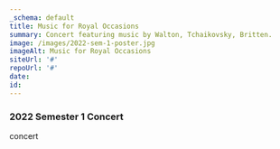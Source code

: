 ```yaml
---
_schema: default
title: Music for Royal Occasions
summary: Concert featuring music by Walton, Tchaikovsky, Britten.
image: /images/2022-sem-1-poster.jpg
imageAlt: Music for Royal Occasions
siteUrl: '#'
repoUrl: '#'
date:
id:
---
```

### 2022 Semester 1 Concert

concert

&nbsp;